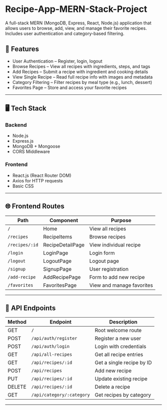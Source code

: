 # Recipe-App-MERN-Stack-Project
A full-stack MERN (MongoDB, Express, React, Node.js) application that allows users to browse, add, view, and manage their favorite recipes. Includes user authentication and category-based filtering.


## 🔧 Features

- User Authentication – Register, login, logout  
- Browse Recipes – View all recipes with ingredients, steps, and tags  
- Add Recipes – Submit a recipe with ingredient and cooking details  
- View Single Recipe – Read full recipe info with images and metadata  
- Category Filtering – Filter recipes by meal type (e.g., lunch, dessert)  
- Favorites Page – Store and access your favorite recipes  

---

## 🖥 Tech Stack

### Backend
- Node.js  
- Express.js  
- MongoDB + Mongoose  
- CORS Middleware  

### Frontend
- React.js (React Router DOM)  
- Axios for HTTP requests  
- Basic CSS  

---

## 🌐 Frontend Routes

| Path             | Component             | Purpose                           |
|------------------|------------------------|------------------------------------|
| `/`              | Home                   | View all recipes                   |
| `/recipes`       | RecipeItems            | Browse recipes                     |
| `/recipes/:id`   | RecipeDetailPage       | View individual recipe             |
| `/login`         | LoginPage              | Login form                         |
| `/logout`        | LogoutPage             | Logout page                        |
| `/signup`        | SignupPage             | User registration                  |
| `/add-recipe`    | AddRecipePage          | Form to add new recipe             |
| `/favorites`     | FavoritesPage          | View and manage favorites          |

---

## 📡 API Endpoints

| Method | Endpoint                    | Description                        |
|--------|-----------------------------|------------------------------------|
| GET    | `/`                         | Root welcome route                 |
| POST   | `/api/auth/register`        | Register a new user                |
| POST   | `/api/auth/login`           | Login with credentials             |
| GET    | `/api/all-recipes`          | Get all recipe entries             |
| GET    | `/api/recipes/:id`          | Get a single recipe by ID          |
| POST   | `/api/recipes`              | Add new recipe                     |
| PUT    | `/api/recipes/:id`          | Update existing recipe             |
| DELETE | `/api/recipes/:id`          | Delete a recipe                    |
| GET    | `/api/category/:category`   | Get recipes by category            |

---
